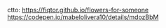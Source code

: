 ctto: 
https://fiqtor.github.io/flowers-for-someone
https://codepen.io/mabelolivera10/details/mdozBbM

